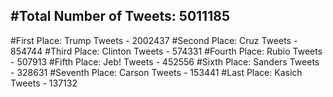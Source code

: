 #Total Number of Tweets: 5011185 
---
#First Place: Trump Tweets - 2002437
#Second Place: Cruz Tweets - 854744
#Third Place: Clinton Tweets - 574331
#Fourth Place: Rubio Tweets - 507913
#Fifth Place: Jeb! Tweets - 452556
#Sixth Place: Sanders Tweets - 328631
#Seventh Place: Carson Tweets - 153441
#Last Place: Kasich Tweets - 137132
